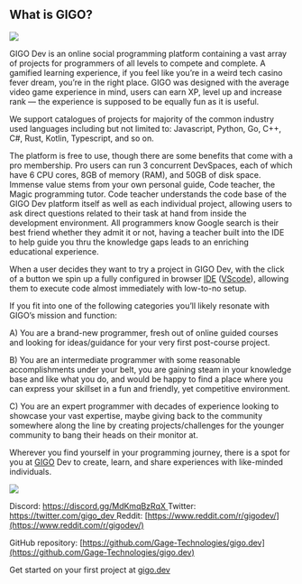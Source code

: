 
## What is GIGO?

![](https://cdn-images-1.medium.com/max/2086/1*kn57Lil4VANnkRI3qq8qXg.png)

GIGO Dev is an online social programming platform containing a vast array of projects for programmers of all levels to compete and complete. A gamified learning experience, if you feel like you’re in a weird tech casino fever dream, you’re in the right place. GIGO was designed with the average video game experience in mind, users can earn XP, level up and increase rank — the experience is supposed to be equally fun as it is useful.

We support catalogues of projects for majority of the common industry used languages including but not limited to: Javascript, Python, Go, C++, C#, Rust, Kotlin, Typescript, and so on.

The platform is free to use, though there are some benefits that come with a pro membership. Pro users can run 3 concurrent DevSpaces, each of which have 6 CPU cores, 8GB of memory (RAM), and 50GB of disk space. Immense value stems from your own personal guide, Code teacher, the Magic programming tutor. Code teacher understands the code base of the GIGO Dev platform itself as well as each individual project, allowing users to ask direct questions related to their task at hand from inside the development environment. All programmers know Google search is their best friend whether they admit it or not, having a teacher built into the IDE to help guide you thru the knowledge gaps leads to an enriching educational experience.

When a user decides they want to try a project in GIGO Dev, with the click of a button we spin up a fully configured in browser [IDE](https://en.wikipedia.org/wiki/Integrated_development_environment) ([VScode](https://code.visualstudio.com/)), allowing them to execute code almost immediately with low-to-no setup.

If you fit into one of the following categories you’ll likely resonate with GIGO’s mission and function:

A) You are a brand-new programmer, fresh out of online guided courses and looking for ideas/guidance for your very first post-course project.

B) You are an intermediate programmer with some reasonable accomplishments under your belt, you are gaining steam in your knowledge base and like what you do, and would be happy to find a place where you can express your skillset in a fun and friendly, yet competitive environment.

C) You are an expert programmer with decades of experience looking to showcase your vast expertise, maybe giving back to the community somewhere along the line by creating projects/challenges for the younger community to bang their heads on their monitor at.

Wherever you find yourself in your programming journey, there is a spot for you at [GIGO](http://gigo.dev) Dev to create, learn, and share experiences with like-minded individuals.

![](https://cdn-images-1.medium.com/max/2688/1*87-tIH1AdDg3e6hj3wsgyA.jpeg)

Discord: [https://discord.gg/MdKmqBzRqX
](https://discord.gg/MdKmqBzRqX)Twitter:[ https://twitter.com/gigo_dev
](https://twitter.com/gigo_dev)Reddit: [https://www.reddit.com/r/gigodev/](https://www.reddit.com/r/gigodev/)

GitHub repository: [https://github.com/Gage-Technologies/gigo.dev](https://github.com/Gage-Technologies/gigo.dev)

Get started on your first project at [gigo.dev](http://gigo.dev)
